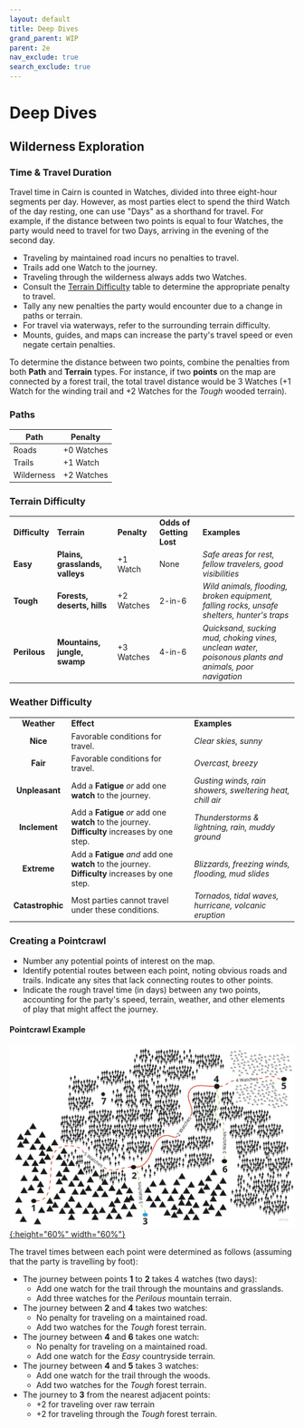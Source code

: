 ```yaml
---
layout: default
title: Deep Dives
grand_parent: WIP
parent: 2e
nav_exclude: true
search_exclude: true
---
```


# Deep Dives

## Wilderness Exploration

### Time & Travel Duration

Travel time in Cairn is counted in Watches, divided into three eight-hour segments per day. However, as most parties elect to spend the third Watch of the day resting, one can use "Days" as a shorthand for travel. For example, if the distance between two points is equal to four Watches, the party would need to travel for two Days, arriving in the evening of the second day. 

- Traveling by maintained road incurs no penalties to travel. 
- Trails add one Watch to the journey. 
- Traveling through the wilderness always adds two Watches. 
- Consult the [Terrain Difficulty](#terrain-difficulty) table to determine the appropriate penalty to travel. 
- Tally any new penalties the party would encounter due to a change in paths or terrain.
- For travel via waterways, refer to the surrounding terrain difficulty.
- Mounts, guides, and maps can increase the party's travel speed or even negate certain penalties. 

To determine the distance between two points, combine the penalties from both **Path** and **Terrain** types. For instance, if two **points** on the map are connected by a forest trail, the total travel distance would be 3 Watches (+1 Watch for the winding trail and +2 Watches for the _Tough_ wooded terrain).


### Paths

| **Path**   | **Penalty** |
| ---------- | ----------- |
| Roads      | +0 Watches  |
| Trails     | +1 Watch    |
| Wilderness | +2 Watches  |

### Terrain Difficulty

|                |                                 |             |                          |                                                                                                       |
| -------------- | ------------------------------- | ----------- | ------------------------ | ----------------------------------------------------------------------------------------------------- |
| **Difficulty** | **Terrain**                     | **Penalty** | **Odds of Getting Lost** | **Examples**                                                                                          |
| **Easy**       | **Plains, grasslands, valleys** | +1 Watch    | None                     | _Safe areas for rest, fellow travelers, good visibilities_                                            |
| **Tough**      | **Forests, deserts, hills**     | +2 Watches  | 2-in-6                   | _Wild animals, flooding, broken equipment, falling rocks, unsafe shelters, hunter's traps_            |
| **Perilous**   | **Mountains, jungle, swamp**    | +3 Watches  | 4-in-6                   | _Quicksand, sucking mud, choking vines, unclean water, poisonous plants and animals, poor navigation_ |

### Weather Difficulty

|                  |                                                                                                 |                                                           |
| :--------------: | ----------------------------------------------------------------------------------------------- | --------------------------------------------------------- |
|   **Weather**    | **Effect**                                                                                      | **Examples**                                              |
|     **Nice**     | Favorable conditions for travel.                                                                | _Clear skies, sunny_                                      |
|     **Fair**     | Favorable conditions for travel.                                                                | _Overcast, breezy_                                        |
|  **Unpleasant**  | Add a **Fatigue** _or_ add one **watch** to the journey.                                        | _Gusting winds, rain showers, sweltering heat, chill air_ |
|  **Inclement**   | Add a **Fatigue** _or_ add one **watch** to the journey. **Difficulty** increases by one step.  | _Thunderstorms & lightning, rain, muddy ground_           |
|   **Extreme**    | Add a **Fatigue** _and_ add one **watch** to the journey. **Difficulty** increases by one step. | _Blizzards, freezing winds, flooding, mud slides_         |
| **Catastrophic** | Most parties cannot travel under these conditions.                                              | _Tornados, tidal waves, hurricane, volcanic eruption_     |

### Creating a Pointcrawl

- Number any potential points of interest on the map.
- Identify potential routes between each point, noting obvious roads and trails. Indicate any sites that lack connecting routes to other points. 
- Indicate the rough travel time (in days) between any two points, accounting for the party's speed, terrain, weather, and other elements of play that might affect the journey. 

#### Pointcrawl Example

[![Alt text](/img/2e/pointcrawl_example.jpg "Click to embiggen"){:height="60%" width="60%"}](/img/2e/pointcrawl_example.jpg)

The travel times between each point were determined as follows (assuming that the party is travelling by foot):
- The journey between points **1** to **2** takes 4 watches (two days):  
  - Add one watch for the trail through the mountains and grasslands.
  - Add three watches for the _Perilous_ mountain terrain.
- The journey between **2** and **4** takes two watches:
  - No penalty for traveling on a maintained road.
  - Add two watches for the _Tough_ forest terrain.
- The journey between **4** and **6** takes one watch: 
  - No penalty for traveling on a maintained road.
  - Add one watch for the _Easy_ countryside terrain.
- The journey between **4** and **5** takes 3 watches:
  - Add one watch for the trail through the woods.
  - Add two watches for the _Tough_ forest terrain.
- The journey to **3** from the nearest adjacent points:
  -  +2 for traveling over raw terrain
  -  +2 for traveling through the _Tough_ forest terrain.
